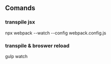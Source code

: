 ## Comands

### transpile jsx

npx webpack --watch --config webpack.config.js

### transpile & broswer reload

gulp watch
